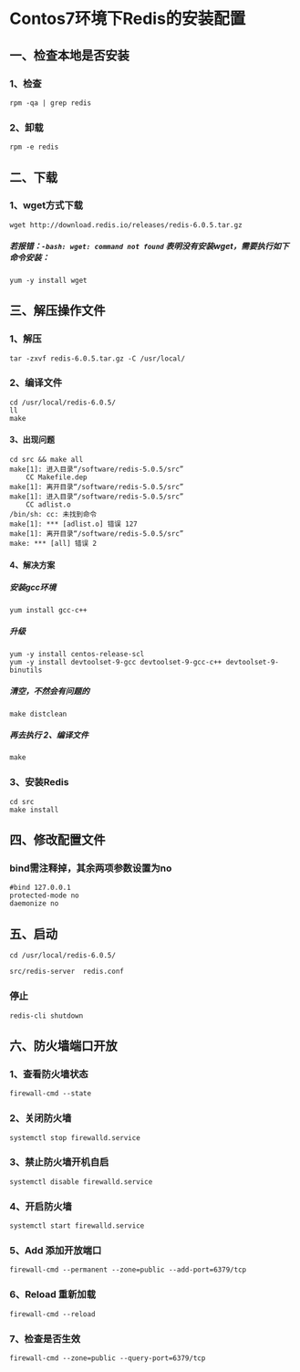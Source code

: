 # Contos7环境下Redis的安装配置 #
## 一、检查本地是否安装 ##
### 1、检查 ###
    rpm -qa | grep redis
### 2、卸载 ###
    rpm -e redis
## 二、下载 ##
### 1、wget方式下载 ###
    wget http://download.redis.io/releases/redis-6.0.5.tar.gz
##### 若报错：`-bash: wget: command not found` 表明没有安装wget，需要执行如下命令安装： #####
    yum -y install wget
## 三、解压操作文件 ##
### 1、解压 ###
    tar -zxvf redis-6.0.5.tar.gz -C /usr/local/
### 2、编译文件 ###
    cd /usr/local/redis-6.0.5/
	ll
	make
#### 3、出现问题 ####
	cd src && make all
	make[1]: 进入目录“/software/redis-5.0.5/src”
		CC Makefile.dep
	make[1]: 离开目录“/software/redis-5.0.5/src”
	make[1]: 进入目录“/software/redis-5.0.5/src”
		CC adlist.o
	/bin/sh: cc: 未找到命令
	make[1]: *** [adlist.o] 错误 127
	make[1]: 离开目录“/software/redis-5.0.5/src”
	make: *** [all] 错误 2
#### 4、解决方案 ####
##### 安装gcc环境 #####
	yum install gcc-c++
##### 升级 #####
	yum -y install centos-release-scl
	yum -y install devtoolset-9-gcc devtoolset-9-gcc-c++ devtoolset-9-binutils
##### 清空，不然会有问题的 #####
	make distclean
##### 再去执行 2、编译文件 #####
	make
### 3、安装Redis ###
	cd src
	make install

## 四、修改配置文件 ##
### bind需注释掉，其余两项参数设置为no ##
	#bind 127.0.0.1
	protected-mode no
	daemonize no

## 五、启动 ##

	cd /usr/local/redis-6.0.5/
	
	src/redis-server  redis.conf
	
### 停止 ###
	redis-cli shutdown
	
## 六、防火墙端口开放 ##

### 1、查看防火墙状态 ###
	firewall-cmd --state
### 2、关闭防火墙 ###
	systemctl stop firewalld.service
### 3、禁止防火墙开机自启 ###
	systemctl disable firewalld.service
### 4、开启防火墙 ###
	systemctl start firewalld.service
### 5、Add 添加开放端口 ###
	firewall-cmd --permanent --zone=public --add-port=6379/tcp
### 6、Reload 重新加载 ###
	firewall-cmd --reload
### 7、检查是否生效 ####
	firewall-cmd --zone=public --query-port=6379/tcp